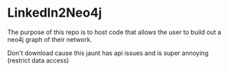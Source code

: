 # LinkedIn2Neo4j
The purpose of this repo is to host code that allows the user to build out a neo4j graph of their network.


Don't download cause this jaunt has api issues and is super annoying (restrict data access)
